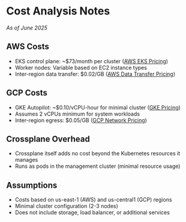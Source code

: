 # Cost Analysis Notes

*As of June 2025*

## AWS Costs
* EKS control plane: ~$73/month per cluster ([AWS EKS Pricing](https://aws.amazon.com/eks/pricing/))
* Worker nodes: Variable based on EC2 instance types
* Inter-region data transfer: $0.02/GB ([AWS Data Transfer Pricing](https://aws.amazon.com/ec2/pricing/on-demand/#Data_Transfer))

## GCP Costs
* GKE Autopilot: ~$0.10/vCPU-hour for minimal cluster ([GKE Pricing](https://cloud.google.com/kubernetes-engine/pricing))
* Assumes 2 vCPUs minimum for system workloads
* Inter-region egress: $0.05/GB ([GCP Network Pricing](https://cloud.google.com/vpc/network-pricing))

## Crossplane Overhead
* Crossplane itself adds no cost beyond the Kubernetes resources it manages
* Runs as pods in the management cluster (minimal resource usage)

## Assumptions
* Costs based on us-east-1 (AWS) and us-central1 (GCP) regions
* Minimal cluster configuration (2-3 nodes)
* Does not include storage, load balancer, or additional services

